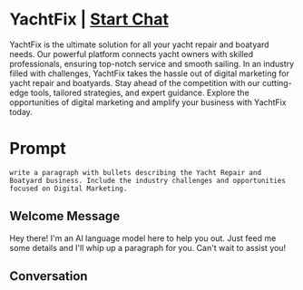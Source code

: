 

# YachtFix | [Start Chat](https://gptcall.net/chat.html?data=%7B%22contact%22%3A%7B%22id%22%3A%22S2d56zyz1LfNf_9d7qjcu%22%2C%22flow%22%3Atrue%7D%7D)
YachtFix is the ultimate solution for all your yacht repair and boatyard needs. Our powerful platform connects yacht owners with skilled professionals, ensuring top-notch service and smooth sailing. In an industry filled with challenges, YachtFix takes the hassle out of digital marketing for yacht repair and boatyards. Stay ahead of the competition with our cutting-edge tools, tailored strategies, and expert guidance. Explore the opportunities of digital marketing and amplify your business with YachtFix today.

# Prompt

```
write a paragraph with bullets describing the Yacht Repair and Boatyard business. Include the industry challenges and opportunities focused on Digital Marketing. 
```

## Welcome Message
Hey there! I'm an AI language model here to help you out. Just feed me some details and I'll whip up a paragraph for you. Can't wait to assist you!

## Conversation



